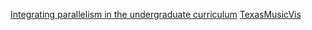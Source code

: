 [Integrating parallelism in the undergraduate curriculum](http://tues.cs.txstate.edu)
[TexasMusicVis](http://journalists.org/next-gen/challenge-fund/2014-15-winners/winner-texas-state-university/)
